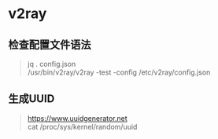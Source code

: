 # v2ray

## 检查配置文件语法
> jq . config.json  
> /usr/bin/v2ray/v2ray -test -config /etc/v2ray/config.json  

## 生成UUID
> https://www.uuidgenerator.net  
> cat /proc/sys/kernel/random/uuid  
